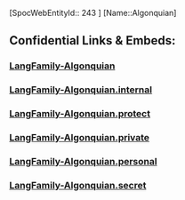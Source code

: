 ﻿---
type: LangFamily
tags: 
- Lang_Family
---
[SpocWebEntityId:: 243 ]
[Name::Algonquian]



## Confidential Links & Embeds: 

### [LangFamily-Algonquian](/_public/Language/Lang~Family/LangFamily-Algonquian.md) 

### [LangFamily-Algonquian.internal](/_internal/Language/Lang~Family/LangFamily-Algonquian.internal.md) 

### [LangFamily-Algonquian.protect](/_protect/Language/Lang~Family/LangFamily-Algonquian.protect.md) 

### [LangFamily-Algonquian.private](/_private/Language/Lang~Family/LangFamily-Algonquian.private.md) 

### [LangFamily-Algonquian.personal](/_personal/Language/Lang~Family/LangFamily-Algonquian.personal.md) 

### [LangFamily-Algonquian.secret](/_secret/Language/Lang~Family/LangFamily-Algonquian.secret.md) 
